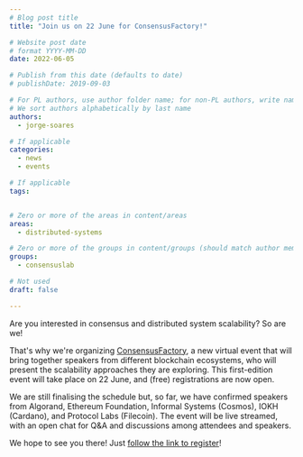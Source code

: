 ```yaml
---
# Blog post title
title: "Join us on 22 June for ConsensusFactory!"

# Website post date
# format YYYY-MM-DD
date: 2022-06-05

# Publish from this date (defaults to date)
# publishDate: 2019-09-03

# For PL authors, use author folder name; for non-PL authors, write name as in paper within ""
# We sort authors alphabetically by last name
authors:
  - jorge-soares

# If applicable
categories:
  - news
  - events

# If applicable
tags:


# Zero or more of the areas in content/areas
areas:
  - distributed-systems

# Zero or more of the groups in content/groups (should match author membership)
groups:
  - consensuslab

# Not used
draft: false

---
```


Are you interested in consensus and distributed system scalability? So are we!

That's why we're organizing [ConsensusFactory](https://consensus-factory.io/), a new virtual event that will bring together speakers from different blockchain ecosystems, who will present the scalability approaches they are exploring. This first-edition event will take place on 22 June, and (free) registrations are now open.

We are still finalising the schedule but, so far, we have confirmed speakers from Algorand, Ethereum Foundation, Informal Systems (Cosmos), IOKH (Cardano), and Protocol Labs (Filecoin). The event will be live streamed, with an open chat for Q&A and discussions among attendees and speakers.

We hope to see you there! Just [follow the link to register](https://consensus-factory.io/)!
